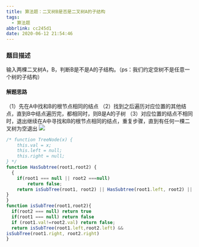```yaml
---
title: 算法题：二叉树B是否是二叉树A的子结构
tags:
  - 算法题
abbrlink: cc245d1
date: 2020-06-12 21:54:46
---
```

### 题目描述
输入两棵二叉树A，B，判断B是不是A的子结构。（ps：我们约定空树不是任意一个树的子结构）
<!-- more -->
#### 解题思路
（1）先在A中找和B的根节点相同的结点
（2）找到之后遍历对应位置的其他结点，直到B中结点遍历完，都相同时，则B是A的子树
（3）对应位置的结点不相同时，退出继续在A中寻找和B的根节点相同的结点，重复步骤，直到有任何一棵二叉树为空退出
![](https://raw.githubusercontent.com/DLineko/myPicGo/master/20200612000640.png)

```javascript
/* function TreeNode(x) {
    this.val = x;
    this.left = null;
    this.right = null;
} */
function HasSubtree(root1,root2) {
  {    
    if(root1 === null || root2 ===null)
        return false;
    return isSubTree(root1, root2) || HasSubtree(root1.left, root2) || HasSubtree(root1.right, root2);
}
}
function isSubTree(root1,root2){
  if(root2 === null) return true
  if(root1 === null) return false
  if (root1.val!=root2.val) return false;
  return isSubTree(root1.left,root2.left) &&
isSubTree(root1.right, root2.right)
}
```
